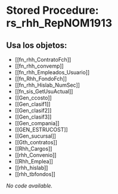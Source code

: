 # Stored Procedure: rs_rhh_RepNOM1913

## Usa los objetos:
- [[fn_rhh_ContratoFch]]
- [[fn_rhh_convemp]]
- [[fn_rhh_Empleados_Usuario]]
- [[fn_Rhh_FondoFch]]
- [[fn_rhh_Hislab_NumSec]]
- [[fn_sis_GetUsuActual]]
- [[Gen_ccosto]]
- [[Gen_clasif1]]
- [[Gen_clasif2]]
- [[Gen_clasif3]]
- [[Gen_compania]]
- [[GEN_ESTRUCOST]]
- [[Gen_sucursal]]
- [[Gth_contratos]]
- [[Rhh_Cargos]]
- [[rhh_Convenio]]
- [[Rhh_Emplea]]
- [[rhh_hislab]]
- [[rhh_tbfondos]]

*No code available.*

